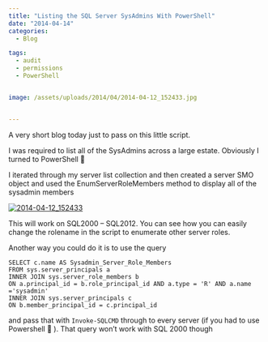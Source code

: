 ```yaml
---
title: "Listing the SQL Server SysAdmins With PowerShell"
date: "2014-04-14" 
categories:
  - Blog

tags:
  - audit
  - permissions
  - PowerShell


image: /assets/uploads/2014/04/2014-04-12_152433.jpg


---
```

A very short blog today just to pass on this little script.

I was required to list all of the SysAdmins across a large estate. Obviously I turned to PowerShell 🙂

I iterated through my server list collection and then created a server SMO object and used the EnumServerRoleMembers method to display all of the sysadmin members

[![2014-04-12_152433](https://blog.robsewell.com/assets/uploads/2014/04/2014-04-12_152433.jpg)](https://blog.robsewell.com/assets/uploads/2014/04/2014-04-12_152433.jpg)

This will work on SQL2000 – SQL2012. You can see how you can easily change the rolename in the script to enumerate other server roles.

Another way you could do it is to use the query

    SELECT c.name AS Sysadmin_Server_Role_Members
    FROM sys.server_principals a
    INNER JOIN sys.server_role_members b
    ON a.principal_id = b.role_principal_id AND a.type = 'R' AND a.name ='sysadmin'
    INNER JOIN sys.server_principals c
    ON b.member_principal_id = c.principal_id


and pass that with `Invoke-SQLCMD` through to every server (if you had to use Powershell 🙂 ). That query won’t work with SQL 2000 though

